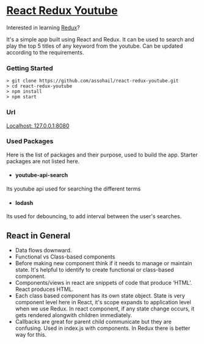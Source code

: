 # [React Redux Youtube](https://www.udemy.com/course/ethereum-and-solidity-the-complete-developers-guide/)

Interested in learning [Redux](https://redux.js.org/introduction/getting-started)?

It's a simple app built using React and Redux. It can be used to search and play the top 5 titles of any keyword from the youtube. Can be updated according to the requirements.

### Getting Started
```
> git clone https://github.com/assohail/react-redux-youtube.git
> cd react-redux-youtube
> npm install
> npm start
```
### Url
[Localhost: 127.0.0.1:8080](127.0.0.1:8080)
### Used Packages
Here is the list of packages and their purpose, used to build the app. Starter packages are not listed here. 
* #### youtube-api-search
Its youtube api used for searching the different terms  
* #### lodash
Its used for debouncing, to add interval between the user's searches.

## React in General
* Data flows downward. 
* Functional vs Class-based components
* Before making new component think if it needs to manage or maintain state. It's helpful to identify to create functional or class-based component. 
* Components/views in react are snippets of code that produce ‘HTML’. React produces HTML.
* Each class based component has its own state object. State is very component level here in React, it's scope expands to application level when we use Redux. In react component, if any state change occurs, it gets rendered alongwith children immediately.
* Callbacks are great for parent child communicate but they are confusing. Used in index.js with components. In Redux there is better way for this.
